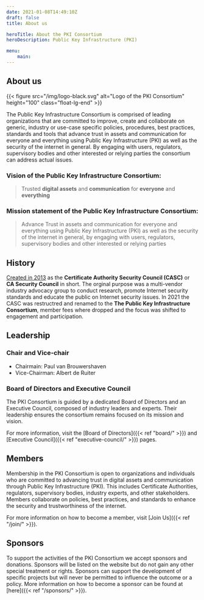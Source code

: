 ```yaml
---
date: 2021-01-08T14:49:10Z
draft: false
title: About us

heroTitle: About the PKI Consortium
heroDescription: Public Key Infrastructure (PKI) 

menu: 
    main:
---
```


## About us

{{< figure src="/img/logo-black.svg" alt="Logo of the PKI Consortium" height="100" class="float-lg-end" >}}

The Public Key Infrastructure Consortium is comprised of leading organizations that are committed to improve, create and collaborate on generic, industry or use-case specific policies, procedures, best practices, standards and tools that advance trust in assets and communication for everyone and everything using Public Key Infrastructure (PKI) as well as the security of the internet in general. By engaging with users, regulators, supervisory bodies and other interested or relying parties the consortium can address actual issues. 

### Vision of the Public Key Infrastructure Consortium:

> Trusted **digital assets** and **communication** for **everyone** and **everything**

### Mission statement of the Public Key Infrastructure Consortium:

> Advance Trust in assets and communication for everyone and everything using Public Key Infrastructure (PKI) as well as the security of the internet in general, by engaging with users, regulators, supervisory bodies and other interested or relying parties

## History

[Created in 2013](/2013/02/14/worlds-leading-certificate-authorities-come-together-to-advance-internet-security-and-the-trusted-ssl-ecosystem/) as the **Certificate Authority Security Council (CASC)** or **CA Security Council** in short. The orginal purpose was a multi-vendor industry advocacy group to conduct research, promote Internet security standards and educate the public on Internet security issues. In 2021 the CASC was restructred and renamed to the **The Public Key Infrastructure Consortium**, member fees where dropped and the focus was shifted to engagement and participation.

## Leadership

### Chair and Vice-chair

* Chairmain: Paul van Brouwershaven
* Vice-Chairman: Albert de Ruiter

### Board of Directors and Executive Council

The PKI Consortium is guided by a dedicated Board of Directors and an Executive Council, composed of industry leaders and experts. Their leadership ensures the consortium remains focused on its mission and vision.

For more information, visit the [Board of Directors]({{< ref "board/" >}}) and [Executive Council]({{< ref "executive-council/" >}}) pages.

## Members

Membership in the PKI Consortium is open to organizations and individuals who are committed to advancing trust in digital assets and communication through Public Key Infrastructure (PKI). This includes Certificate Authorities, regulators, supervisory bodies, industry experts, and other stakeholders. Members collaborate on policies, best practices, and standards to enhance the security and trustworthiness of the internet. 

For more information on how to become a member, visit [Join Us]({{< ref "/join/" >}}).

## Sponsors

To support the activities of the PKI Consortium we accept sponsors and donations. Sponsors will be listed on the website but do not gain any other special treatment or rights. Sponsors can support the development of specific projects but will never be permitted to influence the outcome or a policy. More information on how to become a sponsor can be found at [here]({{< ref "/sponsors/" >}}).